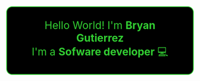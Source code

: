 <style>
  h1 {
    backgroun-color: black;
    color: limegreen;
  }
</style>

<h1 align="center" style="color: limegreen;background-color: black;padding: 2rem 4rem;border-radius: 1rem;border: 2px solid limegreen;font-weight: normal">
Hello World! I'm <strong>Bryan Gutierrez</strong><br/>
I'm a <strong>Sofware developer</strong> 💻
</h1>